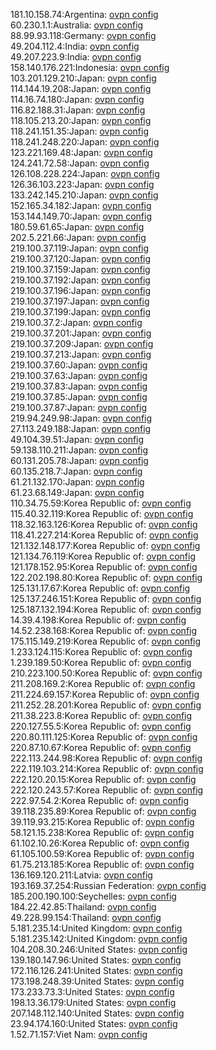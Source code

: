 181.10.158.74:Argentina: [ovpn config](vpn/181_10_158_74.ovpn)  
60.230.1.1:Australia: [ovpn config](vpn/60_230_1_1.ovpn)  
88.99.93.118:Germany: [ovpn config](vpn/88_99_93_118.ovpn)  
49.204.112.4:India: [ovpn config](vpn/49_204_112_4.ovpn)  
49.207.223.9:India: [ovpn config](vpn/49_207_223_9.ovpn)  
158.140.176.221:Indonesia: [ovpn config](vpn/158_140_176_221.ovpn)  
103.201.129.210:Japan: [ovpn config](vpn/103_201_129_210.ovpn)  
114.144.19.208:Japan: [ovpn config](vpn/114_144_19_208.ovpn)  
114.16.74.180:Japan: [ovpn config](vpn/114_16_74_180.ovpn)  
116.82.188.31:Japan: [ovpn config](vpn/116_82_188_31.ovpn)  
118.105.213.20:Japan: [ovpn config](vpn/118_105_213_20.ovpn)  
118.241.151.35:Japan: [ovpn config](vpn/118_241_151_35.ovpn)  
118.241.248.220:Japan: [ovpn config](vpn/118_241_248_220.ovpn)  
123.221.169.48:Japan: [ovpn config](vpn/123_221_169_48.ovpn)  
124.241.72.58:Japan: [ovpn config](vpn/124_241_72_58.ovpn)  
126.108.228.224:Japan: [ovpn config](vpn/126_108_228_224.ovpn)  
126.36.103.223:Japan: [ovpn config](vpn/126_36_103_223.ovpn)  
133.242.145.210:Japan: [ovpn config](vpn/133_242_145_210.ovpn)  
152.165.34.182:Japan: [ovpn config](vpn/152_165_34_182.ovpn)  
153.144.149.70:Japan: [ovpn config](vpn/153_144_149_70.ovpn)  
180.59.61.65:Japan: [ovpn config](vpn/180_59_61_65.ovpn)  
202.5.221.66:Japan: [ovpn config](vpn/202_5_221_66.ovpn)  
219.100.37.119:Japan: [ovpn config](vpn/219_100_37_119.ovpn)  
219.100.37.120:Japan: [ovpn config](vpn/219_100_37_120.ovpn)  
219.100.37.159:Japan: [ovpn config](vpn/219_100_37_159.ovpn)  
219.100.37.192:Japan: [ovpn config](vpn/219_100_37_192.ovpn)  
219.100.37.196:Japan: [ovpn config](vpn/219_100_37_196.ovpn)  
219.100.37.197:Japan: [ovpn config](vpn/219_100_37_197.ovpn)  
219.100.37.199:Japan: [ovpn config](vpn/219_100_37_199.ovpn)  
219.100.37.2:Japan: [ovpn config](vpn/219_100_37_2.ovpn)  
219.100.37.201:Japan: [ovpn config](vpn/219_100_37_201.ovpn)  
219.100.37.209:Japan: [ovpn config](vpn/219_100_37_209.ovpn)  
219.100.37.213:Japan: [ovpn config](vpn/219_100_37_213.ovpn)  
219.100.37.60:Japan: [ovpn config](vpn/219_100_37_60.ovpn)  
219.100.37.63:Japan: [ovpn config](vpn/219_100_37_63.ovpn)  
219.100.37.83:Japan: [ovpn config](vpn/219_100_37_83.ovpn)  
219.100.37.85:Japan: [ovpn config](vpn/219_100_37_85.ovpn)  
219.100.37.87:Japan: [ovpn config](vpn/219_100_37_87.ovpn)  
219.94.249.98:Japan: [ovpn config](vpn/219_94_249_98.ovpn)  
27.113.249.188:Japan: [ovpn config](vpn/27_113_249_188.ovpn)  
49.104.39.51:Japan: [ovpn config](vpn/49_104_39_51.ovpn)  
59.138.110.211:Japan: [ovpn config](vpn/59_138_110_211.ovpn)  
60.131.205.78:Japan: [ovpn config](vpn/60_131_205_78.ovpn)  
60.135.218.7:Japan: [ovpn config](vpn/60_135_218_7.ovpn)  
61.21.132.170:Japan: [ovpn config](vpn/61_21_132_170.ovpn)  
61.23.68.149:Japan: [ovpn config](vpn/61_23_68_149.ovpn)  
110.34.75.59:Korea Republic of: [ovpn config](vpn/110_34_75_59.ovpn)  
115.40.32.119:Korea Republic of: [ovpn config](vpn/115_40_32_119.ovpn)  
118.32.163.126:Korea Republic of: [ovpn config](vpn/118_32_163_126.ovpn)  
118.41.227.214:Korea Republic of: [ovpn config](vpn/118_41_227_214.ovpn)  
121.132.148.177:Korea Republic of: [ovpn config](vpn/121_132_148_177.ovpn)  
121.134.76.119:Korea Republic of: [ovpn config](vpn/121_134_76_119.ovpn)  
121.178.152.95:Korea Republic of: [ovpn config](vpn/121_178_152_95.ovpn)  
122.202.198.80:Korea Republic of: [ovpn config](vpn/122_202_198_80.ovpn)  
125.131.17.67:Korea Republic of: [ovpn config](vpn/125_131_17_67.ovpn)  
125.137.246.151:Korea Republic of: [ovpn config](vpn/125_137_246_151.ovpn)  
125.187.132.194:Korea Republic of: [ovpn config](vpn/125_187_132_194.ovpn)  
14.39.4.198:Korea Republic of: [ovpn config](vpn/14_39_4_198.ovpn)  
14.52.238.168:Korea Republic of: [ovpn config](vpn/14_52_238_168.ovpn)  
175.115.149.219:Korea Republic of: [ovpn config](vpn/175_115_149_219.ovpn)  
1.233.124.115:Korea Republic of: [ovpn config](vpn/1_233_124_115.ovpn)  
1.239.189.50:Korea Republic of: [ovpn config](vpn/1_239_189_50.ovpn)  
210.223.100.50:Korea Republic of: [ovpn config](vpn/210_223_100_50.ovpn)  
211.208.169.2:Korea Republic of: [ovpn config](vpn/211_208_169_2.ovpn)  
211.224.69.157:Korea Republic of: [ovpn config](vpn/211_224_69_157.ovpn)  
211.252.28.201:Korea Republic of: [ovpn config](vpn/211_252_28_201.ovpn)  
211.38.223.8:Korea Republic of: [ovpn config](vpn/211_38_223_8.ovpn)  
220.127.55.5:Korea Republic of: [ovpn config](vpn/220_127_55_5.ovpn)  
220.80.111.125:Korea Republic of: [ovpn config](vpn/220_80_111_125.ovpn)  
220.87.10.67:Korea Republic of: [ovpn config](vpn/220_87_10_67.ovpn)  
222.113.244.98:Korea Republic of: [ovpn config](vpn/222_113_244_98.ovpn)  
222.119.103.214:Korea Republic of: [ovpn config](vpn/222_119_103_214.ovpn)  
222.120.20.15:Korea Republic of: [ovpn config](vpn/222_120_20_15.ovpn)  
222.120.243.57:Korea Republic of: [ovpn config](vpn/222_120_243_57.ovpn)  
222.97.54.2:Korea Republic of: [ovpn config](vpn/222_97_54_2.ovpn)  
39.118.235.89:Korea Republic of: [ovpn config](vpn/39_118_235_89.ovpn)  
39.119.93.215:Korea Republic of: [ovpn config](vpn/39_119_93_215.ovpn)  
58.121.15.238:Korea Republic of: [ovpn config](vpn/58_121_15_238.ovpn)  
61.102.10.26:Korea Republic of: [ovpn config](vpn/61_102_10_26.ovpn)  
61.105.100.59:Korea Republic of: [ovpn config](vpn/61_105_100_59.ovpn)  
61.75.213.185:Korea Republic of: [ovpn config](vpn/61_75_213_185.ovpn)  
136.169.120.211:Latvia: [ovpn config](vpn/136_169_120_211.ovpn)  
193.169.37.254:Russian Federation: [ovpn config](vpn/193_169_37_254.ovpn)  
185.200.190.100:Seychelles: [ovpn config](vpn/185_200_190_100.ovpn)  
184.22.42.85:Thailand: [ovpn config](vpn/184_22_42_85.ovpn)  
49.228.99.154:Thailand: [ovpn config](vpn/49_228_99_154.ovpn)  
5.181.235.14:United Kingdom: [ovpn config](vpn/5_181_235_14.ovpn)  
5.181.235.142:United Kingdom: [ovpn config](vpn/5_181_235_142.ovpn)  
104.208.30.246:United States: [ovpn config](vpn/104_208_30_246.ovpn)  
139.180.147.96:United States: [ovpn config](vpn/139_180_147_96.ovpn)  
172.116.126.241:United States: [ovpn config](vpn/172_116_126_241.ovpn)  
173.198.248.39:United States: [ovpn config](vpn/173_198_248_39.ovpn)  
173.233.73.3:United States: [ovpn config](vpn/173_233_73_3.ovpn)  
198.13.36.179:United States: [ovpn config](vpn/198_13_36_179.ovpn)  
207.148.112.140:United States: [ovpn config](vpn/207_148_112_140.ovpn)  
23.94.174.160:United States: [ovpn config](vpn/23_94_174_160.ovpn)  
1.52.71.157:Viet Nam: [ovpn config](vpn/1_52_71_157.ovpn)  

